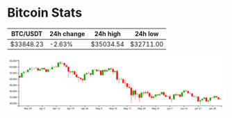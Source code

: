 # Bitcoin Stats

BTC/USDT|24h change|24h high|24h low|
|---|---|---|---|
|$33848.23|-2.63%|$35034.54|$32711.00|

<img src="./chart.svg">
